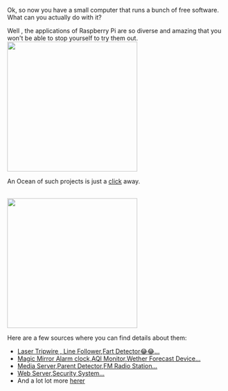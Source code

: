 Ok, so now you have a small computer that runs a bunch of free software. What can you actually do with it?

Well , the applications of Raspberry Pi are so diverse and amazing that you won't be able  to stop yourself to try them out.
</br>
<img src="https://github.com/nomaan-2k/robo_resource/blob/main/electronics/raspberry_pi/repo_data/t.jpg" width="300" >  </br>


An Ocean of such projects is just a [click](https://www.google.com/search?rlz=1C1CHBF_enIN871IN871&ei=AK2UX9DSDKiO4-EP2_6BsAg&q=projects+on+raspberry+pi&oq=projects+on+r&gs_lcp=CgZwc3ktYWIQARgAMgUIABDJAzICCAAyAggAMgIIADICCAAyAggAMgIIADICCAAyAggAMgIIADoICAAQyQMQkQI6BQgAEJECOgQIABBDOggIABCxAxCDAToFCAAQsQM6CAguELEDEIMBOgcILhCxAxBDOgoIABCxAxDJAxBDOgUILhCxAzoECC4QQzoECAAQCjoJCAAQyQMQFhAeOgYIABAWEB5Qi9WdAVit_Z0BYOqingFoAnAAeACAAcMCiAHuFZIBCDAuMTQuMC4xmAEAoAEBqgEHZ3dzLXdpesABAQ&sclient=psy-ab) away.


</br>
<img src="https://github.com/nomaan-2k/robo_resource/blob/main/electronics/raspberry_pi/repo_data/ss.webp" width="300" >  </br>


Here are a few sources where you can find details about them:
- [Laser Tripwire , Line Follower,Fart Detector:joy::joy:...](https://projects.raspberrypi.org/en/projects?hardware%5B%5D=raspberry-pi)
- [Magic Mirror Alarm clock,AQI Monitor,Wether Forecast Device...](https://www.hackster.io/raspberry-pi/projects)
- [Media Server,Parent Detector,FM Radio Station...](https://www.hackster.io/raspberry-pi/projects)
- [Web Server,Security System...](https://www.ionos.com/digitalguide/server/know-how/raspberry-pi-projects/)
- And a lot lot more [herer](https://google.com)
